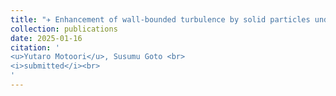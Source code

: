 ```yaml
---
title: "✈ Enhancement of wall-bounded turbulence by solid particles under gravity"
collection: publications
date: 2025-01-16
citation: '
<u>Yutaro Motoori</u>, Susumu Goto <br> 
<i>submitted</i><br>
'
---
```

